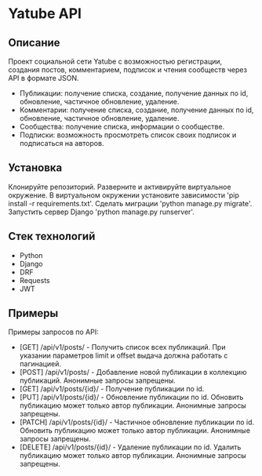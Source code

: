 # Yatube API
## Описание

Проект социальной сети Yatube с возможностью регистрации, создания постов, комментарием, подписок и чтения сообществ через API в формате JSON.

- Публикации: получение списка, создание, получение данных по id, обновление, частичное обновление, удаление.
- Комментарии: получение списка, создание, получение данных по id, обновление, частичное обновление, удаление.
- Сообщества: получение списка, информации о сообществе.
- Подписки: возможность просмотреть список своих подписок и подписаться на авторов.

## Установка

Клонируйте репозиторий.
Разверните и активируйте виртуальное окружение.
В виртуальном окружении установите зависимости 'pip install -r requirements.txt'.
Сделать миграции 'python manage.py migrate'.
Запустить сервер Django 'python manage.py runserver'.

## Стек технологий

- Python
- Django
- DRF
- Requests
- JWT

## Примеры

Примеры запросов по API:

- [GET] /api/v1/posts/ - Получить список всех публикаций. При указании параметров limit и offset выдача должна работать с пагинацией.
- [POST] /api/v1/posts/ - Добавление новой публикации в коллекцию публикаций. Анонимные запросы запрещены.
- [GET] /api/v1/posts/{id}/ - Получение публикации по id.
- [PUT] /api/v1/posts/{id}/ - Обновление публикации по id. Обновить публикацию может только автор публикации. Анонимные запросы запрещены.
- [PATCH] /api/v1/posts/{id}/ - Частичное обновление публикации по id. Обновить публикацию может только автор публикации. Анонимные запросы запрещены.
- [DELETE] /api/v1/posts/{id}/ - Удаление публикации по id. Удалить публикацию может только автор публикации. Анонимные запросы запрещены.
